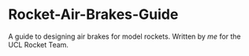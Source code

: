 # Rocket-Air-Brakes-Guide

A guide to designing air brakes for model rockets. 
Written by _me_ for the UCL Rocket Team.
